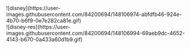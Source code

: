 <div>
![disney](https://user-images.githubusercontent.com/84200694/148106974-abfdfb46-924e-4b70-b6f9-0e7e282ca81e.gif)

</div>

<div>
  ![disney-res](https://user-images.githubusercontent.com/84200694/148106994-69aeb9dc-4652-4143-b670-0a433a60d1b9.gif)
</div>
